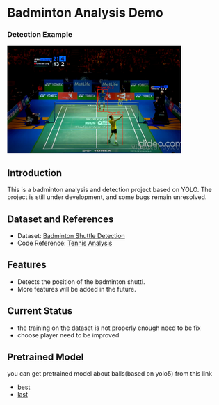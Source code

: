# Badminton Analysis Demo

### Detection Example  
<img src="image.png" alt="Sample Output" width="400"/>


## Introduction  
This is a badminton analysis and detection project based on YOLO. The project is still under development, and some bugs remain unresolved.  

## Dataset and References  
- Dataset: [Badminton Shuttle Detection](https://universe.roboflow.com/personal-2xh62/badminton-shuttle-detection/dataset/2/images)  
- Code Reference: [Tennis Analysis](https://github.com/abdullahtarek/tennis_analysis)  

## Features  
- Detects the position of the badminton shuttl.  
- More features will be added in the future.  

## Current Status  
- the training on the dataset is not properly enough need to be fix  
- choose player need to be improved

## Pretrained Model
you can get pretrained model about balls(based on yolo5) from this link
- [best](https://drive.google.com/file/d/10UPkLCntBz5UTIfqIQ3oSPeVGSXLF4yg/view?usp=sharing)
- [last](https://drive.google.com/file/d/1V0R-2RUyxnlRdQogXr3BeMIxfmc5LF_c/view?usp=sharing)
